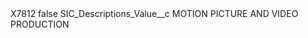 <?xml version="1.0" encoding="UTF-8"?>
<CustomMetadata xmlns="http://soap.sforce.com/2006/04/metadata" xmlns:xsi="http://www.w3.org/2001/XMLSchema-instance" xmlns:xsd="http://www.w3.org/2001/XMLSchema">
    <label>X7812</label>
    <protected>false</protected>
    <values>
        <field>SIC_Descriptions_Value__c</field>
        <value xsi:type="xsd:string">MOTION PICTURE AND VIDEO PRODUCTION</value>
    </values>
</CustomMetadata>
